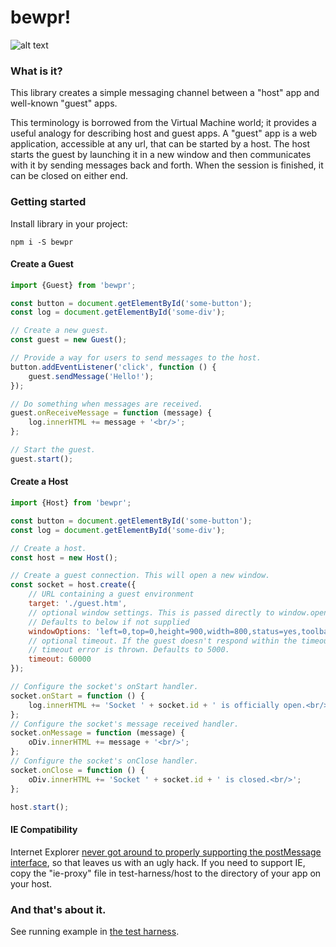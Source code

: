bewpr!=======![alt text](docs/assets/bewpr.png "Bewpr is a booper!")### What is it?This library creates a simple messaging channel between a "host" app and well-known "guest" apps.This terminology is borrowed from the Virtual Machine world; it provides a useful analogy for describing host and guestapps. A "guest" app is a web application, accessible at any url, that can be started by a host. The host starts theguest by launching it in a new window and then communicates with it by sending messages back and forth. When the sessionis finished, it can be closed on either end.### Getting startedInstall library in your project:```npm i -S bewpr```#### Create a Guest```javascriptimport {Guest} from 'bewpr';const button = document.getElementById('some-button');const log = document.getElementById('some-div');// Create a new guest.const guest = new Guest();// Provide a way for users to send messages to the host.button.addEventListener('click', function () {    guest.sendMessage('Hello!');});// Do something when messages are received.guest.onReceiveMessage = function (message) {    log.innerHTML += message + '<br/>';};// Start the guest.guest.start();```#### Create a Host```javascriptimport {Host} from 'bewpr';const button = document.getElementById('some-button');const log = document.getElementById('some-div');// Create a host.const host = new Host();// Create a guest connection. This will open a new window.const socket = host.create({    // URL containing a guest environment    target: './guest.htm',    // optional window settings. This is passed directly to window.open() and so the API is the same.    // Defaults to below if not supplied    windowOptions: 'left=0,top=0,height=900,width=800,status=yes,toolbar=no,menubar=no,location=yes',    // optional timeout. If the guest doesn't respond within the timeout the session is ended and a    // timeout error is thrown. Defaults to 5000.    timeout: 60000});// Configure the socket's onStart handler.socket.onStart = function () {    log.innerHTML += 'Socket ' + socket.id + ' is officially open.<br/>';};// Configure the socket's message received handler.socket.onMessage = function (message) {    oDiv.innerHTML += message + '<br/>';};// Configure the socket's onClose handler.socket.onClose = function () {    oDiv.innerHTML += 'Socket ' + socket.id + ' is closed.<br/>';};host.start();```#### IE CompatibilityInternet Explorer [never got around to properly supporting the postMessage interface](https://stackoverflow.com/a/16313383/7237787),so that leaves us with an ugly hack. If you need to support IE, copy the "ie-proxy" file in test-harness/host to thedirectory of your app on your host.### And that's about it.See running example in [the test harness](./test-harness/host.htm).